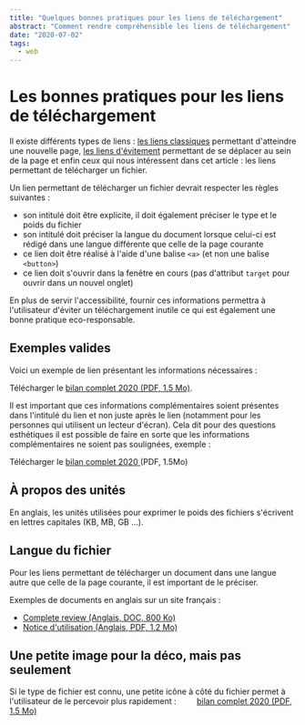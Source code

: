 ```yaml
---
title: "Quelques bonnes pratiques pour les liens de téléchargement"
abstract: "Comment rendre compréhensible les liens de téléchargement"
date: "2020-07-02"
tags:
  - web
---
```


# Les bonnes pratiques pour les liens de téléchargement

Il existe différents types de liens : [les liens classiques](/fr/web/developper/navigation-generale) permettant d'atteindre une nouvelle page, [les liens d'évitement](/fr/articles/liens-evitement) permettant de se déplacer au sein de la page et enfin ceux qui nous intéressent dans cet article : les liens permettant de télécharger un fichier.

Un lien permettant de télécharger un fichier devrait respecter les règles suivantes :

- son intitulé doit être explicite, il doit également préciser le type et le poids du fichier
- son intitulé doit préciser la langue du document lorsque celui-ci est rédigé dans une langue différente que celle de la page courante
- ce lien doit être réalisé à l'aide d'une balise `<a>` (et non une balise `<button>`)
- ce lien doit s'ouvrir dans la fenêtre en cours (pas d'attribut `target` pour ouvrir dans un nouvel onglet)

En plus de servir l'accessibilité, fournir ces informations permettra à l'utilisateur d'éviter un téléchargement inutile ce qui est également une bonne pratique eco-responsable.

## Exemples valides

Voici un exemple de lien présentant les informations nécessaires :  
  
Télécharger le <a href="#">bilan complet 2020 (PDF, 1.5 Mo)</a>.

Il est important que ces informations complémentaires soient présentes dans l'intitulé du lien et non juste après le lien (notamment pour les personnes qui utilisent un lecteur d'écran). Cela dit pour des questions esthétiques il est possible de faire en sorte que les informations complémentaires ne soient pas soulignées, exemple :  
  
Télécharger le <a href="#" style="text-decoration: none"><span style="text-decoration: underline">bilan complet 2020 </span>(PDF, 1.5Mo)</a>

## À propos des unités

En anglais, les unités utilisées pour exprimer le poids des fichiers s'écrivent en lettres capitales (KB, MB, GB ...).

## Langue du fichier

Pour les liens permettant de télécharger un document dans une langue autre que celle de la page courante, il est important de le préciser.  

Exemples de documents en anglais sur un site français :
- <a href="#"><span lang="en">Complete review</span> (Anglais, DOC, 800 Ko)</a>
- <a href="#"><span>Notice d'utilisation</span> (Anglais, PDF, 1.2 Mo)</a>

## Une petite image pour la déco, mais pas seulement

Si le type de fichier est connu, une petite icône à côté du fichier permet à l'utilisateur de le percevoir plus rapidement :
<a style="background-image: url(/images/icons/pdf-icon.svg); background-size: contain; background-repeat: no-repeat; padding-left: 2rem;" href="#">bilan complet 2020 (PDF, 1.5 Mo)</a>
